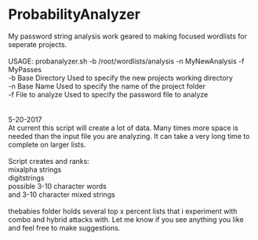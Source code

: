 # ProbabilityAnalyzer<br>
My password string analysis work geared to making focused wordlists for seperate projects.<br>
<br>
USAGE:  probanalyzer.sh -b /root/wordlists/analysis -n MyNewAnalysis -f MyPasses<br>
-b Base Directory    Used to specify the new projects working directory<br>
-n Base Name         Used to specify the name of the project folder<br>
-f File to analyze   Used to specify the password file to analyze<br>
<br>
<br>
5-20-2017<br>
At current this script will create a lot of data. Many times more space is needed than the input file you are analyzing. It can take a very long time to complete on larger lists. <br>
<br>
Script creates and ranks:<br>
mixalpha strings<br>
digitstrings<br>
possible 3-10 character words<br>
and 3-10 character mixed strings<br>
<br>
thebabies folder holds several top x percent lists that i experiment with combo and hybrid attacks with.  Let me know if you see anything you like and feel free to make suggestions.<br>
